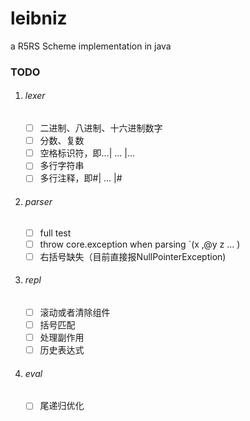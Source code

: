 # leibniz
 a R5RS Scheme implementation in java

### TODO

1. ###### lexer

   - [ ] 二进制、八进制、十六进制数字
   - [ ] 分数、复数
   - [ ] 空格标识符，即...| ... |...
   - [ ] 多行字符串
   - [ ] 多行注释，即#| ... |#
   
2. ###### parser
   
   - [ ] full test
   - [ ] throw core.exception when parsing `(x ,@y z ... )
   - [ ] 右括号缺失（目前直接报NullPointerException)
   
3. ###### repl
   
   - [ ] 滚动或者清除组件
   - [ ] 括号匹配
   - [ ] 处理副作用
   - [ ] 历史表达式
   
4. ###### eval

   -[ ] 尾递归优化
   